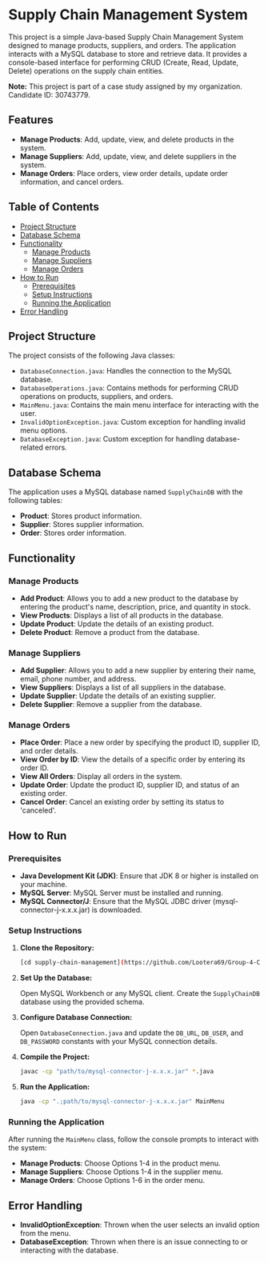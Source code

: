 # Supply Chain Management System

This project is a simple Java-based Supply Chain Management System designed to manage products, suppliers, and orders. The application interacts with a MySQL database to store and retrieve data. It provides a console-based interface for performing CRUD (Create, Read, Update, Delete) operations on the supply chain entities.

**Note:** This project is part of a case study assigned by my organization. Candidate ID: 30743779.


## Features

- **Manage Products**: Add, update, view, and delete products in the system.
- **Manage Suppliers**: Add, update, view, and delete suppliers in the system.
- **Manage Orders**: Place orders, view order details, update order information, and cancel orders.

## Table of Contents

- [Project Structure](#project-structure)
- [Database Schema](#database-schema)
- [Functionality](#functionality)
  - [Manage Products](#manage-products)
  - [Manage Suppliers](#manage-suppliers)
  - [Manage Orders](#manage-orders)
- [How to Run](#how-to-run)
  - [Prerequisites](#prerequisites)
  - [Setup Instructions](#setup-instructions)
  - [Running the Application](#running-the-application)
- [Error Handling](#error-handling)

## Project Structure

The project consists of the following Java classes:

- `DatabaseConnection.java`: Handles the connection to the MySQL database.
- `DatabaseOperations.java`: Contains methods for performing CRUD operations on products, suppliers, and orders.
- `MainMenu.java`: Contains the main menu interface for interacting with the user.
- `InvalidOptionException.java`: Custom exception for handling invalid menu options.
- `DatabaseException.java`: Custom exception for handling database-related errors.

## Database Schema

The application uses a MySQL database named `SupplyChainDB` with the following tables:

- **Product**: Stores product information.
- **Supplier**: Stores supplier information.
- **Order**: Stores order information.

## Functionality

### Manage Products

- **Add Product**: Allows you to add a new product to the database by entering the product's name, description, price, and quantity in stock.
- **View Products**: Displays a list of all products in the database.
- **Update Product**: Update the details of an existing product.
- **Delete Product**: Remove a product from the database.

### Manage Suppliers

- **Add Supplier**: Allows you to add a new supplier by entering their name, email, phone number, and address.
- **View Suppliers**: Displays a list of all suppliers in the database.
- **Update Supplier**: Update the details of an existing supplier.
- **Delete Supplier**: Remove a supplier from the database.

### Manage Orders

- **Place Order**: Place a new order by specifying the product ID, supplier ID, and order details.
- **View Order by ID**: View the details of a specific order by entering its order ID.
- **View All Orders**: Display all orders in the system.
- **Update Order**: Update the product ID, supplier ID, and status of an existing order.
- **Cancel Order**: Cancel an existing order by setting its status to 'canceled'.

## How to Run

### Prerequisites

- **Java Development Kit (JDK)**: Ensure that JDK 8 or higher is installed on your machine.
- **MySQL Server**: MySQL Server must be installed and running.
- **MySQL Connector/J**: Ensure that the MySQL JDBC driver (mysql-connector-j-x.x.x.jar) is downloaded.

### Setup Instructions

1. **Clone the Repository:**

    ```bash
    [cd supply-chain-management](https://github.com/Lootera69/Group-4-CaseStudy-30743779.git)
    ```

2. **Set Up the Database:**

    Open MySQL Workbench or any MySQL client. Create the `SupplyChainDB` database using the provided schema.

3. **Configure Database Connection:**

    Open `DatabaseConnection.java` and update the `DB_URL`, `DB_USER`, and `DB_PASSWORD` constants with your MySQL connection details.

4. **Compile the Project:**

    ```bash
    javac -cp "path/to/mysql-connector-j-x.x.x.jar" *.java
    ```

5. **Run the Application:**

    ```bash
    java -cp ".;path/to/mysql-connector-j-x.x.x.jar" MainMenu
    ```

### Running the Application

After running the `MainMenu` class, follow the console prompts to interact with the system:

- **Manage Products**: Choose Options 1-4 in the product menu.
- **Manage Suppliers**: Choose Options 1-4 in the supplier menu.
- **Manage Orders**: Choose Options 1-6 in the order menu.

## Error Handling

- **InvalidOptionException**: Thrown when the user selects an invalid option from the menu.
- **DatabaseException**: Thrown when there is an issue connecting to or interacting with the database.
